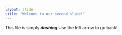 ```yaml
---
layout: slide
title: "Welcome to our second slide!"
---
```

This file is simply _**dashing**_
Use the left arrow to go back!
